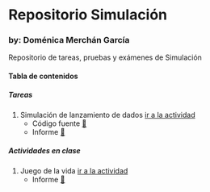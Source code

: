 # Repositorio Simulación
### by: Doménica Merchán García
Repositorio de tareas, pruebas y exámenes de Simulación 

#### Tabla de contenidos

##### Tareas
1. Simulación de lanzamiento de dados [ir a la actividad](https://github.com/domerchan/Repositorio/tree/main/07-04%20Tarea%201%20(Dados))
    - Código fuente [📌](https://github.com/domerchan/Repositorio/blob/main/07-04%20Tarea%201%20(Dados)/tarea1.py)
    - Informe [📌](https://github.com/domerchan/Repositorio/blob/main/07-04%20Tarea%201%20(Dados)/Informe.pdf)

##### Actividades en clase
1. Juego de la vida [ir a la actividad](https://github.com/domerchan/Repositorio/tree/main/09-04%20Tarea%202%20(Juego%20de%20la%20vida))
    - Informe [📌](https://github.com/domerchan/Repositorio/blob/main/09-04%20Tarea%202%20(Juego%20de%20la%20vida)/Informe.pdf)
